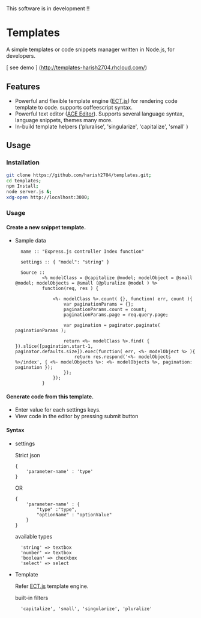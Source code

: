 #
This software is in development !!
#

Templates
=========

A simple templates or code snippets manager written in Node.js, for developers.

[ see demo ] (http://templates-harish2704.rhcloud.com/)

Features
--------
* Powerful and flexible template engine ([ECT.js](http://ectjs.com)) for rendering code template to code. supports coffeescript syntax.
* Powerful text editor ([ACE Editor](http://ace.c9.io/)). Supports several language syntax, language snippets, themes many more.
* In-build template helpers ('pluralise', 'singularize', 'capitalize', 'small' )

Usage
-----

### Installation

```sh
git clone https://github.com/harish2704/templates.git;
cd templates;
npm Install;
node server.js &;
xdg-open http://localhost:3000;
```

### Usage

#### Create a new snippet template.

* Sample data 

        name :: "Express.js controller Index function"

        settings :: { "model": "string" }

        Source ::
                <% modelClass = @capitalize @model; modelObject = @small @model; modelObjects = @small (@pluralize @model ) %>
                function(req, res ) {

                    <%- modelClass %>.count( {}, function( err, count ){
                        var paginationParams = {};
                        paginationParams.count = count;
                        paginationParams.page = req.query.page;

                        var pagination = paginator.paginate( paginationParams );

                        return <%- modelClass %>.find( { }).slice([pagination.start-1, paginator.defaults.size]).exec(function( err, <%- modelObject %> ){
                            return res.respond('<%- modelObjects %>/index', { <%- modelObjects %>: <%- modelObjects %>, pagination: pagination });
                        });
                    });
                }

#### Generate code from this template.

* Enter value for each settings keys.
* View code in the editor by pressing submit button

#### Syntax

* settings

    Strict json
    ```
    {
        'parameter-name' : 'type'
    }
    ```
    OR
    ```
    {
        'parameter-name' : {
            "type" :"type",
            "optionName" : "optionValue"
        }
    }
    ```

    available types

        'string' => textbox
        'number' => textbox
        'boolean' => checkbox 
        'select' => select 

* Template 

    Refer [ECT.js](http://ectjs.com) template engine.

    built-in filters
    
        'capitalize', 'small', 'singularize', 'pluralize'


